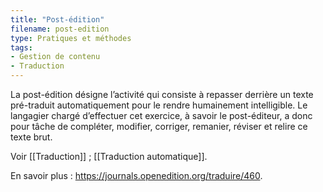 ```yaml
---
title: "Post-édition"
filename: post-edition
type: Pratiques et méthodes
tags:
- Gestion de contenu
- Traduction
---
```


La post-édition désigne l’activité qui consiste à repasser derrière un texte pré-traduit automatiquement pour le rendre humainement intelligible. Le langagier chargé d’effectuer cet exercice, à savoir le post-éditeur, a donc pour tâche de compléter, modifier, corriger, remanier, réviser et relire ce texte brut. 

Voir [[Traduction]] ; [[Traduction automatique]].

En savoir plus :  <https://journals.openedition.org/traduire/460>.

